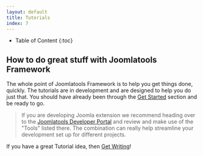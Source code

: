 ```yaml
---
layout: default
title: Tutorials
index: 7
---
```


* Table of Content
{:toc}

## How to do great stuff with Joomlatools Framework

The whole point of Joomlatools Framework is to help you get things done, quickly. The tutorials are in development and are designed to help you do just that.
You should have already been through the [Get Started](getting-started.html) section and be ready to go.

<!--That's why we put the tutorials all the way at the front of the book. -->

> If you are developing Joomla extension we recommend heading over to the [Joomlatools Developer Portal](http://developer.joomlatools.com/)
> and review and make use of the "Tools" listed there. The combination can really help streamline your development set up for different projects.

If you have a great Tutorial idea, then [Get Writing](contribute/write-a-tutorial.html)!
